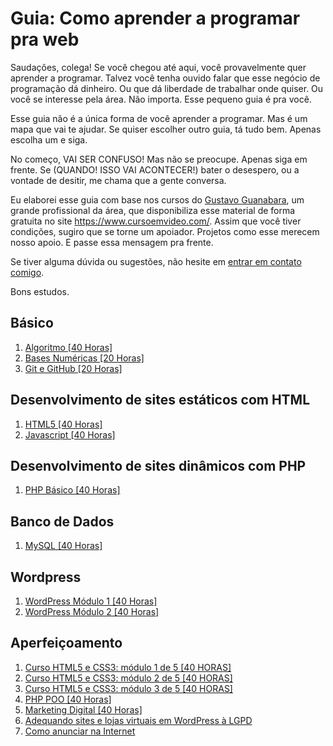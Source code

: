 # Guia: Como aprender a programar pra web

Saudações, colega! Se você chegou até aqui, você provavelmente quer aprender a programar. Talvez você tenha ouvido falar que esse negócio de programação dá dinheiro. Ou que dá liberdade de trabalhar onde quiser. Ou você se interesse pela área. Não importa. Esse pequeno guia é pra você.

Esse guia não é a única forma de você aprender a programar. Mas é um mapa que vai te ajudar. Se quiser escolher outro guia, tá tudo bem. Apenas escolha um e siga.

No começo, VAI SER CONFUSO! Mas não se preocupe. Apenas siga em frente. Se (QUANDO! ISSO VAI ACONTECER!) bater o desespero, ou a vontade de desitir, me chama que a gente conversa.

Eu elaborei esse guia com base nos cursos do [Gustavo Guanabara](https://github.com/gustavoguanabara), um grande profissional da área, que disponibiliza esse material de forma gratuita no site <https://www.cursoemvideo.com/>. Assim que você tiver condições, sugiro que se torne um apoiador. Projetos como esse merecem nosso apoio. E passe essa mensagem pra frente.

Se tiver alguma dúvida ou sugestões, não hesite em [entrar em contato comigo](https://github.com/josenaldo/como-aprender-a-programar-com-php/issues).

Bons estudos.

## Básico

1. [Algoritmo [40 Horas]](https://www.cursoemvideo.com/curso/curso-de-algoritmo/)
2. [Bases Numéricas [20 Horas]](https://www.cursoemvideo.com/curso/bases-numericas/)
3. [Git e GitHub [20 Horas]](https://www.cursoemvideo.com/curso/curso-de-git-e-github/)

## Desenvolvimento de sites estáticos com HTML

1. [HTML5 [40 Horas]](https://www.cursoemvideo.com/curso/html5/)
2. [Javascript [40 Horas]](https://www.cursoemvideo.com/curso/javascript/)

## Desenvolvimento de sites dinâmicos com PHP

1. [PHP Básico [40 Horas]](https://www.cursoemvideo.com/curso/php-basico/)

## Banco de Dados

1. [MySQL [40 Horas]](https://www.cursoemvideo.com/curso/mysql/)

## Wordpress

1. [WordPress Módulo 1 [40 Horas]](https://www.cursoemvideo.com/curso/wordpress-2019-profissional-com-gutenberg/)
2. [WordPress Módulo 2 [40 Horas]](https://www.cursoemvideo.com/curso/wordpress-modulo-2-seguranca-performance-e-recursos-avancados/)

## Aperfeiçoamento

1. [Curso HTML5 e CSS3: módulo 1 de 5 [40 HORAS]](https://www.cursoemvideo.com/curso/html5-css3-modulo1/)
2. [Curso HTML5 e CSS3: módulo 2 de 5 [40 HORAS]](https://www.cursoemvideo.com/curso/curso-html5-e-css3-modulo-2-de-5-40-horas/)
3. [Curso HTML5 e CSS3: módulo 3 de 5 [40 HORAS]](https://www.cursoemvideo.com/curso/curso-html5-e-css3-modulo-3-de-5-40-horas/)
4. [PHP POO [40 Horas]](https://www.cursoemvideo.com/curso/php-poo/)
5. [Marketing Digital [40 Horas]](https://www.cursoemvideo.com/curso/marketing-digital/)
6. [Adequando sites e lojas virtuais em WordPress à LGPD](https://www.cursoemvideo.com/curso/adequando-sites-e-lojas-virtuais-em-wordpress-a-lgpd/)
7. [Como anunciar na Internet](https://www.cursoemvideo.com/curso/como-anunciar-na-internet/)

